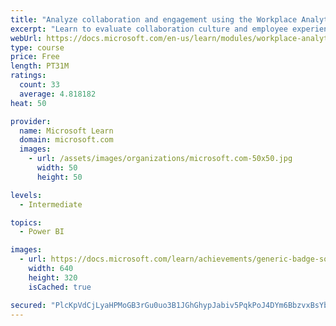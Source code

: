 ```yaml
---
title: "Analyze collaboration and engagement using the Workplace Analytics Ways of working assessment dashboard"
excerpt: "Learn to evaluate collaboration culture and employee experience with a Power BI template using Workplace Analytics data."
webUrl: https://docs.microsoft.com/en-us/learn/modules/workplace-analytics-ways-working/
type: course
price: Free
length: PT31M
ratings:
  count: 33
  average: 4.818182
heat: 50

provider:
  name: Microsoft Learn
  domain: microsoft.com
  images:
    - url: /assets/images/organizations/microsoft.com-50x50.jpg
      width: 50
      height: 50

levels:
  - Intermediate

topics:
  - Power BI

images:
  - url: https://docs.microsoft.com/learn/achievements/generic-badge-social.png
    width: 640
    height: 320
    isCached: true

secured: "PlcKpVdCjLyaHPMoGB3rGu0uo3B1JGhGhypJabiv5PqkPoJ4DYm6BbzvxBsYb0df1LTNell/wKhsPumEKE1AiCdb1HqM4sNCzyhy+2Ju2pmM/3hdjtvNLYY+90QxANTP7PtXApq+oAoqDpQCwzIDZJMh2hQCBFTgGp84y32ABgLx/YYGDMaCgwBxGpuJVRfgO4g8lv1BfuUlp+pz32/unQpFtynSHvFGCB7QKUmJ57IMRfT6fYq1hwPoUiu226rOtkuq+CQJ3PhtpKX2YL5JPw3Cj40jifVWCGhkdrQTYu5GNyLl7hxstepdQentnsSg7IIx0OW6JXPvohzOWScpL3K4O1a2v8trALQZMTakr4PsyYQ+Yz4R62OhfN0Hx1ijzDuIjPNZGUcu1O3PAxPIMUYkr5YkC366+rk6WIzEtFU=;Krc6aFIFOltRyUTKVvdyxw=="
---
```


